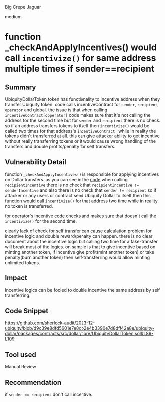 Big Crepe Jaguar

medium

# function _checkAndApplyIncentives() would call `incentivize()` for same address multiple times if sender==recipient

## Summary
UbiquityDollarToken token has functionality to incentive address when they transfer Ubiquity token. code calls incentiveContract for `sender`, `recipient`, `operator` and global. the issue is that when calling `incentiveContract[opperator]` code makes sure that it's not calling the address for the second time but for `sender` and `recipient` there is no check. so if an address transfers tokens to itself then `incentivize()` would be called two times for that address's `incentiveContract ` while in reality the tokens didn't transferred at all. this can give attacker ability to get incentive without really transferring tokens or it would cause wrong handling of the transfers and double profits/penalty for self transfers.

## Vulnerability Detail
function `_checkAndApplyIncentives()` is responsible for applying incentives on Dollar transfers. as you can see in the [code](https://github.com/sherlock-audit/2023-12-ubiquity/blob/d9c39e8dfd5601e7e8db2e4b3390e7d8dff42a8e/ubiquity-dollar/packages/contracts/src/dollar/core/UbiquityDollarToken.sol#L84-L136) when calling `recipientIncentive` there is no check that `recipientIncentive != senderIncentive` and also there is no check that `sender != recipient` so if attacker or any users or contract send Ubiquity Dollar to itself then this function would call `incentivize()` for that address two time while in reality no token is transferred.

for operator's incentive [code](https://github.com/sherlock-audit/2023-12-ubiquity/blob/d9c39e8dfd5601e7e8db2e4b3390e7d8dff42a8e/ubiquity-dollar/packages/contracts/src/dollar/core/UbiquityDollarToken.sol#L113-L117) checks and makes sure that doesn't call the `incentivize()` for the second time.

clearly lack of check for self transfer can cause calculation problem for incentive logic and double reward/penalty can happen. there is no clear document about the incentive logic but calling two time for a fake-transfer will break most of the logics. on sample is that to give incentive based on minting another token, if incentive give profit(mint another token) or take penalty(burn another token) then self-transferring would allow minting unlimited tokens.

## Impact
incentive logics can be fooled to double incentive the same address by self transferring.

## Code Snippet
https://github.com/sherlock-audit/2023-12-ubiquity/blob/d9c39e8dfd5601e7e8db2e4b3390e7d8dff42a8e/ubiquity-dollar/packages/contracts/src/dollar/core/UbiquityDollarToken.sol#L89-L109

## Tool used
Manual Review

## Recommendation
if `sender == recipient` don't call incentive.